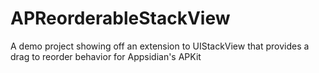# APReorderableStackView
A demo project showing off an extension to UIStackView that provides a drag to reorder behavior for Appsidian's APKit
